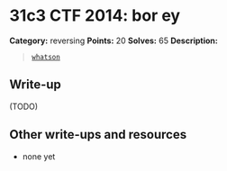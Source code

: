 # 31c3 CTF 2014: bor ey

**Category:** reversing
**Points:** 20
**Solves:** 65
**Description:**

> [`whatson`](whatson)

## Write-up

(TODO)

## Other write-ups and resources

* none yet
